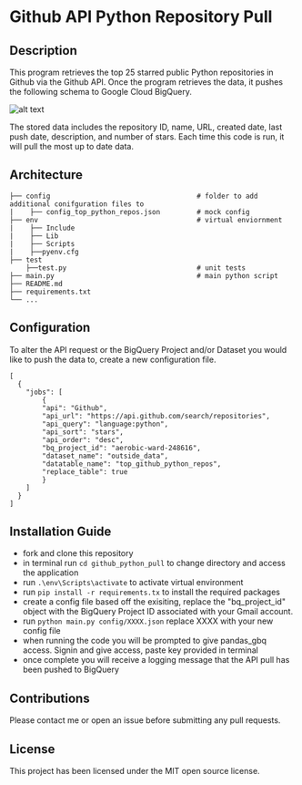 # Github API Python Repository Pull

## Description
This program retrieves the top 25 starred public Python repositories in Github via the Github API. Once the program retrieves the data, it pushes the following schema to Google Cloud BigQuery.

![alt text](https://i.imgur.com/r97X6bG.png)

The stored data includes the repository ID, name, URL, created date, last push date, description, and number of stars.
Each time this code is run, it will pull the most up to date data.


## Architecture
    ├── config                                    # folder to add additional conifguration files to
    |    ├── config_top_python_repos.json         # mock config  
    ├── env                                       # virtual enviornment
    |    ├── Include
    |    ├── Lib
    |    ├── Scripts
    |    ├──pyenv.cfg 
    ├── test 
        ├──test.py                                # unit tests  
    ├── main.py                                   # main python script
    ├── README.md                                                                
    ├── requirements.txt 
    └── ...

## Configuration 
To alter the API request or the BigQuery Project and/or Dataset you would like to push the data to, create a new configuration file. 
```
[
  {
    "jobs": [
        {
        "api": "Github",
        "api_url": "https://api.github.com/search/repositories",
        "api_query": "language:python",
        "api_sort": "stars",
        "api_order": "desc",
        "bq_project_id": "aerobic-ward-248616",
        "dataset_name": "outside_data",
        "datatable_name": "top_github_python_repos",
        "replace_table": true
        }
    ]
  }
]
```
    
## Installation Guide
* fork and clone this repository
* in terminal run `cd github_python_pull` to change directory and access the application
* run `.\env\Scripts\activate` to activate virtual environment
* run `pip install -r requirements.tx` to install the required packages
* create a config file based off the exisiting, replace the "bq_project_id" object with the BigQuery Project ID associated with your Gmail account.
* run `python main.py config/XXXX.json` replace XXXX with your new config file
* when running the code you will be prompted to give pandas_gbq access. Signin and give access, paste key provided in terminal
* once complete you will receive a logging message that the API pull has been pushed to BigQuery

## Contributions
Please contact me or open an issue before submitting any pull requests.

## License
This project has been licensed under the MIT open source license.
